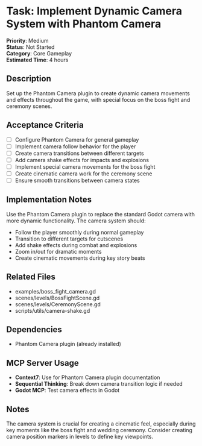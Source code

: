# Task: Implement Dynamic Camera System with Phantom Camera

**Priority**: Medium  
**Status**: Not Started  
**Category**: Core Gameplay  
**Estimated Time**: 4 hours  

## Description
Set up the Phantom Camera plugin to create dynamic camera movements and effects throughout the game, with special focus on the boss fight and ceremony scenes.

## Acceptance Criteria
- [ ] Configure Phantom Camera for general gameplay
- [ ] Implement camera follow behavior for the player
- [ ] Create camera transitions between different targets
- [ ] Add camera shake effects for impacts and explosions
- [ ] Implement special camera movements for the boss fight
- [ ] Create cinematic camera work for the ceremony scene
- [ ] Ensure smooth transitions between camera states

## Implementation Notes
Use the Phantom Camera plugin to replace the standard Godot camera with more dynamic functionality. The camera system should:

- Follow the player smoothly during normal gameplay
- Transition to different targets for cutscenes
- Add shake effects during combat and explosions
- Zoom in/out for dramatic moments
- Create cinematic movements during key story beats

## Related Files
- examples/boss_fight_camera.gd
- scenes/levels/BossFightScene.gd
- scenes/levels/CeremonyScene.gd
- scripts/utils/camera-shake.gd

## Dependencies
- Phantom Camera plugin (already installed)

## MCP Server Usage
- **Context7**: Use for Phantom Camera plugin documentation
- **Sequential Thinking**: Break down camera transition logic if needed
- **Godot MCP**: Test camera effects in Godot

## Notes
The camera system is crucial for creating a cinematic feel, especially during key moments like the boss fight and wedding ceremony. Consider creating camera position markers in levels to define key viewpoints.